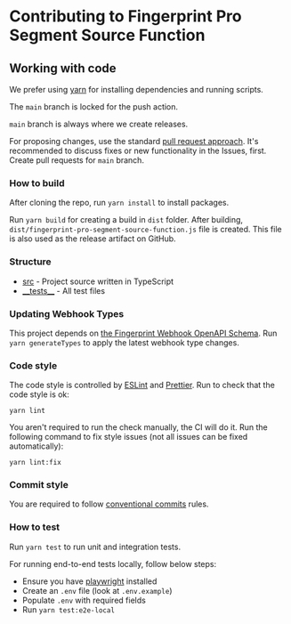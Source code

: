 # Contributing to Fingerprint Pro Segment Source Function

## Working with code

We prefer using [yarn](https://yarnpkg.com/) for installing dependencies and running scripts.

The `main` branch is locked for the push action. 

`main` branch is always where we create releases.

For proposing changes, use the standard [pull request approach](https://docs.github.com/en/pull-requests/collaborating-with-pull-requests/proposing-changes-to-your-work-with-pull-requests/creating-a-pull-request). It's recommended to discuss fixes or new functionality in the Issues, first. Create pull requests for `main` branch.

### How to build
After cloning the repo, run `yarn install` to install packages.

Run `yarn build` for creating a build in `dist` folder. After building, `dist/fingerprint-pro-segment-source-function.js` file is created. This file is also used as the release artifact on GitHub.

### Structure

- [src](https://github.com/fingerprintjs/fingerprint-pro-segment-source-function/tree/main/src) - Project source written in TypeScript
- [\_\_tests\_\_](https://github.com/fingerprintjs/fingerprint-pro-segment-source-function/tree/main/__tests__) - All test files

### Updating Webhook Types

This project depends on [the Fingerprint Webhook OpenAPI Schema](https://github.com/fingerprintjs/fingerprint-pro-server-api-openapi). Run `yarn generateTypes` to apply the latest webhook type changes.

### Code style

The code style is controlled by [ESLint](https://eslint.org/) and [Prettier](https://prettier.io/). Run to check that the code style is ok:
```shell
yarn lint
```

You aren't required to run the check manually, the CI will do it. Run the following command to fix style issues (not all issues can be fixed automatically):
```shell
yarn lint:fix
```

### Commit style

You are required to follow [conventional commits](https://www.conventionalcommits.org) rules.

### How to test

Run `yarn test` to run unit and integration tests.

For running end-to-end tests locally, follow below steps:

- Ensure you have [playwright](https://github.com/microsoft/playwright) installed
- Create an `.env` file (look at `.env.example`)
- Populate `.env` with required fields
- Run `yarn test:e2e-local`
